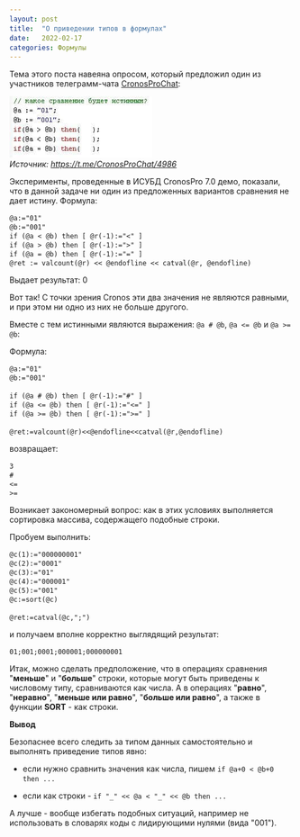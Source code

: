 ```yaml
---
layout: post   
title:  "О приведении типов в формулах"   
date:   2022-02-17   
categories: Формулы
---
```


Тема этого поста навеяна опросом, который предложил один из участников телеграмм-чата [CronosProChat](https://t.me/CronosProChat/4986):

![Опрос с CronosProChat](../assets/img/220217_cmp.jpg "Источник: https://t.me/CronosProChat/4986")  
*Источник: https://t.me/CronosProChat/4986*

Эксперименты, проведенные в ИСУБД CronosPro 7.0 демо,  показали, что в данной задаче ни один из предложенных вариантов сравнения не дает истину. Формула:
```
@a:="01"
@b:="001"
if (@a < @b) then [ @r(-1):="<" ]
if (@a > @b) then [ @r(-1):=">" ]
if (@a = @b) then [ @r(-1):="=" ]
@ret := valcount(@r) << @endofline << catval(@r, @endofline)
```

Выдает результат: 0

Вот так! С точки зрения Cronos эти два значения не являются равными, и при этом ни одно из них не больше другого.

Вместе с тем истинными являются выражения: `@a # @b`, `@a <= @b` и `@a >= @b`:

Формула:
```
@a:="01"
@b:="001"

if (@a # @b) then [ @r(-1):="#" ]
if (@a <= @b) then [ @r(-1):="<=" ]
if (@a >= @b) then [ @r(-1):=">=" ]

@ret:=valcount(@r)<<@endofline<<catval(@r,@endofline)
```

возвращает:
```
3
#
<=
>=
```

Возникает закономерный вопрос: как в этих условиях выполняется сортировка массива, содержащего подобные строки.

Пробуем выполнить:
```
@c(1):="000000001"
@c(2):="0001"
@c(3):="01"
@c(4):="000001"
@c(5):="001"
@c:=sort(@c)

@ret:=catval(@c,";")
```
и получаем вполне корректно выглядящий результат:
```
01;001;0001;000001;000000001
```

Итак, можно сделать предположение, что в операциях сравнения "**меньше**" и "**больше**" строки, которые могут быть приведены к числовому типу, сравниваются как числа. А в операциях "**равно**", "**неравно**", "**меньше или равно**", "**больше или равно**", а также в функции **SORT** - как строки.


**Вывод**

Безопаснее всего следить за типом данных самостоятельно и выполнять приведение типов явно:
- если нужно сравнить значения как числа, пишем `if @a+0 < @b+0 then ...`

- если как строки - `if "_" << @a < "_" << @b then ...`


А лучше - вообще избегать подобных ситуаций, например не использовать в словарях коды с лидирующими нулями (вида "001").
